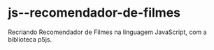 # js--recomendador-de-filmes
Recriando Recomendador de Filmes na linguagem JavaScript, com a biblioteca p5js.
